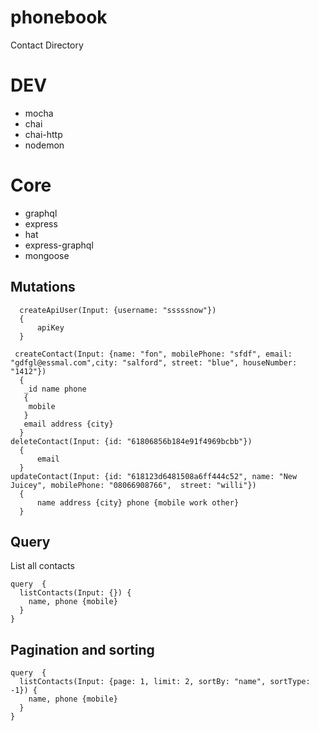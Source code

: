 # phonebook

Contact Directory

# DEV

- mocha
- chai
- chai-http
- nodemon

# Core

- graphql
- express
- hat
- express-graphql
- mongoose

## Mutations

```
  createApiUser(Input: {username: "sssssnow"})
  {
      apiKey
  }

 createContact(Input: {name: "fon", mobilePhone: "sfdf", email: "gdfgl@essmal.com",city: "salford", street: "blue", houseNumber: "1412"})
  {
   _id name phone
   {
    mobile
   }
   email address {city}
  }
deleteContact(Input: {id: "61806856b184e91f4969bcbb"})
  {
      email
  }
updateContact(Input: {id: "618123d6481508a6ff444c52", name: "New Juicey", mobilePhone: "08066908766",  street: "willi"})
  {
      name address {city} phone {mobile work other}
  }
```

## Query

List all contacts

```
query  {
  listContacts(Input: {}) {
    name, phone {mobile}
  }
}
```

## Pagination and sorting

```
query  {
  listContacts(Input: {page: 1, limit: 2, sortBy: "name", sortType: -1}) {
    name, phone {mobile}
  }
}
```

